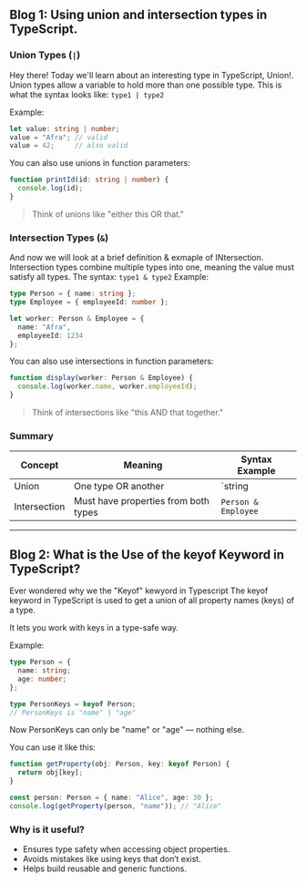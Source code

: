 ## Blog 1: Using union and intersection types in TypeScript.
### Union Types (`|`)

Hey there! Today we'll learn about an interesting type in TypeScript, Union!. Union types allow a variable to hold more than one possible type.
This is what the syntax looks like: `type1 | type2`

Example:
```typescript
let value: string | number;
value = "Afra"; // valid
value = 42;     // also valid
````

You can also use unions in function parameters:

```typescript
function printId(id: string | number) {
  console.log(id);
}
```

> Think of unions like "either this OR that."

### Intersection Types (`&`)

And now we will look at a brief definition & exmaple of INtersection. Intersection types combine multiple types into one, meaning the value must satisfy all types.
The syntax: `type1 & type2`
Example:

```typescript
type Person = { name: string };
type Employee = { employeeId: number };

let worker: Person & Employee = {
  name: "Afra",
  employeeId: 1234
};
```

You can also use intersections in function parameters:

```typescript
function display(worker: Person & Employee) {
  console.log(worker.name, worker.employeeId);
}
```

> Think of intersections like "this AND that together."

### Summary

|Concept|Meaning|Syntax Example|
|---|---|---|
|Union|One type OR another|`string|
|Intersection|Must have properties from both types|`Person & Employee`|

------------------

## Blog 2: What is the Use of the keyof Keyword in TypeScript?
Ever wondered why we the "Keyof" kewyord in Typescript The keyof keyword in TypeScript is used to get a union of all property names (keys) of a type.

It lets you work with keys in a type-safe way.

Example:

```typescript
type Person = {
  name: string;
  age: number;
};

type PersonKeys = keyof Person;
// PersonKeys is "name" | "age"
```

Now PersonKeys can only be "name" or "age" — nothing else.

You can use it like this:

```typescript
function getProperty(obj: Person, key: keyof Person) {
  return obj[key];
}

const person: Person = { name: "Alice", age: 30 };
console.log(getProperty(person, "name")); // "Alice"
```

### Why is it useful?
- Ensures type safety when accessing object properties.
- Avoids mistakes like using keys that don’t exist.
- Helps build reusable and generic functions.

